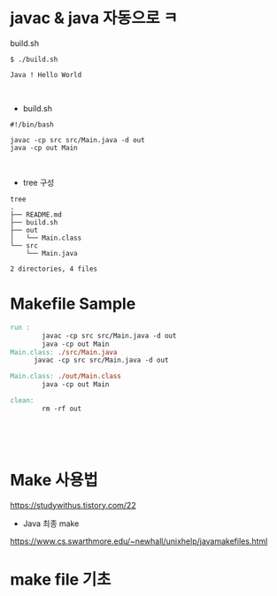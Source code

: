# javac & java 자동으로 ㅋ

build.sh
```
$ ./build.sh

Java ! Hello World

```

<br>

- build.sh 
```
#!/bin/bash

javac -cp src src/Main.java -d out
java -cp out Main

```

<br>

- tree 구성

```
tree
.
├── README.md
├── build.sh
├── out
│   └── Main.class
└── src
    └── Main.java

2 directories, 4 files

```

# Makefile Sample

```Makefile
run :
		javac -cp src src/Main.java -d out
		java -cp out Main
Main.class: ./src/Main.java
	  javac -cp src src/Main.java -d out

Main.class: ./out/Main.class
		java -cp out Main

clean:
		rm -rf out

    
```

<br>

# Make 사용법

https://studywithus.tistory.com/22


- Java 최종 make

https://www.cs.swarthmore.edu/~newhall/unixhelp/javamakefiles.html


# make file 기초 